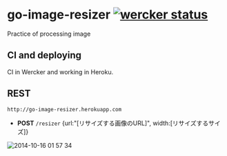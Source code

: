 # go-image-resizer [![wercker status](https://app.wercker.com/status/40418b2b082d7729fda3b4b0adc50961/s "wercker status")](https://app.wercker.com/project/bykey/40418b2b082d7729fda3b4b0adc50961)

Practice of processing image

## CI and deploying

CI in Wercker and working in Heroku.

## REST

`http://go-image-resizer.herokuapp.com`
- **POST** `/resizer` {url:"[リサイズする画像のURL]", width:[リサイズするサイズ]}

![2014-10-16 01 57 34](https://cloud.githubusercontent.com/assets/514164/4649640/786f3364-548c-11e4-99b6-dd51cb9c27fc.png)

